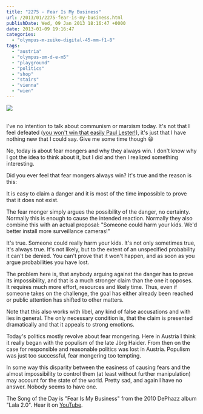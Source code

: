 ```yaml
---
title: "2275 - Fear Is My Business"
url: /2013/01/2275-fear-is-my-business.html
publishDate: Wed, 09 Jan 2013 18:16:47 +0000
date: 2013-01-09 19:16:47
categories: 
  - "olympus-m-zuiko-digital-45-mm-f1-8"
tags: 
  - "austria"
  - "olympus-om-d-e-m5"
  - "playground"
  - "politics"
  - "shop"
  - "stairs"
  - "vienna"
  - "wien"
---
```

<div class="container">
<div class="center"><a target="_blank" href="https://d25zfm9zpd7gm5.cloudfront.net/1200x1200/2013/20130108_175536_lr.jpg"><img src="https://d25zfm9zpd7gm5.cloudfront.net/0600x0600/2013/20130108_175536_lr.jpg" /></a></div>
</div>
<br />

I've no intention to talk about communism or marxism today. It's not that I feel defeated (<a href="/2013/01/2273-the-american-dream.html" target="_blank">you won't win that easily Paul Lester!</a>), it's just that I have nothing new that I could say. Give me some time though 😄

No, today is about fear mongers and why they always win. I don't know why I got the idea to think about it, but I did and then I realized something interesting.

Did you ever feel that fear mongers always win? It's true and the reason is this:

It is easy to claim a danger and it is most of the time impossible to prove that it does not exist. 

The fear monger simply argues the possibility of the danger, no certainty. Normally this is enough to cause the intended reaction. Normally they also combine this with an actual proposal: "Someone could harm your kids. We'd better install more surveillance cameras!"

<a target="_blank" href="https://d25zfm9zpd7gm5.cloudfront.net/1200x1200/2013/20130108_175930_lr.jpg"><img style="margin: 0pt 10px 0pt 0px; float: left;" src="https://d25zfm9zpd7gm5.cloudfront.net/0150x0150/2013/20130108_175930_lr.jpg" alt="" border="0" /></a> It's true. Someone could really harm your kids. It's not only sometimes true, it's always true. It's not likely, but to the extent of an unspecified probability it can't be denied. You can't prove that it won't happen, and as soon as you argue probabilities you have lost.

The problem here is, that anybody arguing against the danger has to prove its impossibility, and that is a much stronger claim than the one it opposes. It requires much more effort, resources and likely time. Thus, even if someone takes on the challenge, the goal has either already been reached or public attention has shifted to other matters.

Note that this also works with libel, any kind of false accusations and with lies in general. The only necessary condition is, that the claim is presented dramatically and that it appeals to strong emotions. 

Today's politics mostly revolve about fear mongering. Here in Austria I think it really began with the populism of the late Jörg Haider. From then on the case for responsible and reasonable politics was lost in Austria. Populism was just too successful, fear mongering too tempting.

 In some way this disparity between the easiness of causing fears and the almost impossibility to control them (at least without further manipulation) may account for the state of the world. Pretty sad, and again I have no answer. Nobody seems to have one.

The Song of the Day is "Fear Is My Business" from the 2010 DePhazz album "Lala 2.0". Hear it on <a href="http://www.youtube.com/watch?v=Cu-5XVZxxcs" target="_blank">YouTube</a>.
